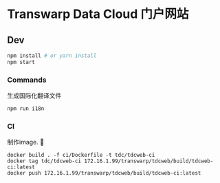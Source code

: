 # Transwarp Data Cloud 门户网站

## Dev

```bash
npm install # or yarn install
npm start
```

### Commands

生成国际化翻译文件

```bash
npm run i18n
```

### CI

制作image. 

```
docker build . -f ci/Dockerfile -t tdc/tdcweb-ci
docker tag tdc/tdcweb-ci 172.16.1.99/transwarp/tdcweb/build/tdcweb-ci:latest
docker push 172.16.1.99/transwarp/tdcweb/build/tdcweb-ci:latest
```
